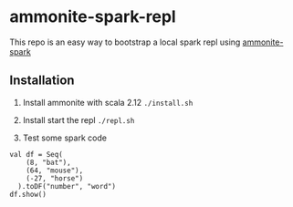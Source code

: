 # ammonite-spark-repl

This repo is an easy way to bootstrap a local spark repl using [ammonite-spark](https://github.com/alexarchambault/ammonite-spark)
## Installation
1. Install ammonite with scala 2.12  `./install.sh`  
    
2. Install start the repl `./repl.sh`

3. Test some spark code

```
val df = Seq(
    (8, "bat"),
    (64, "mouse"),
    (-27, "horse")
  ).toDF("number", "word")
df.show()
```


